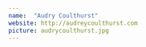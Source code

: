 ```yaml
---
name:  "Audry Coulthurst"
website: http://audreycoulthurst.com
picture: audrycoulthurst.jpg
---
```

